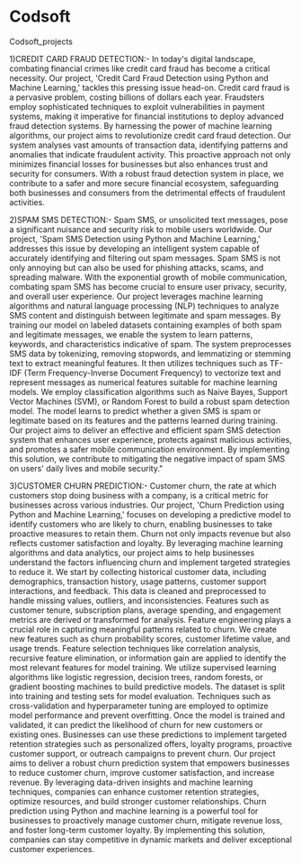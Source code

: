 # Codsoft

Codsoft_projects

1)CREDIT CARD FRAUD DETECTION:-
In today's digital landscape, combating financial crimes like credit card fraud has become a critical necessity. Our project, 'Credit Card Fraud Detection using Python and Machine Learning,' tackles this pressing issue head-on.
Credit card fraud is a pervasive problem, costing billions of dollars each year. Fraudsters employ sophisticated techniques to exploit vulnerabilities in payment systems, making it imperative for financial institutions to deploy advanced fraud detection systems.
By harnessing the power of machine learning algorithms, our project aims to revolutionize credit card fraud detection. Our system analyses vast amounts of transaction data, identifying patterns and anomalies that indicate fraudulent activity. This proactive approach not only minimizes financial losses for businesses but also enhances trust and security for consumers.
With a robust fraud detection system in place, we contribute to a safer and more secure financial ecosystem, safeguarding both businesses and consumers from the detrimental effects of fraudulent activities.

2)SPAM SMS DETECTION:-
Spam SMS, or unsolicited text messages, pose a significant nuisance and security risk to mobile users worldwide. Our project, 'Spam SMS Detection using Python and Machine Learning,' addresses this issue by developing an intelligent system capable of accurately identifying and filtering out spam messages.
Spam SMS is not only annoying but can also be used for phishing attacks, scams, and spreading malware. With the exponential growth of mobile communication, combating spam SMS has become crucial to ensure user privacy, security, and overall user experience.
Our project leverages machine learning algorithms and natural language processing (NLP) techniques to analyze SMS content and distinguish between legitimate and spam messages. By training our model on labeled datasets containing examples of both spam and legitimate messages, we enable the system to learn patterns, keywords, and characteristics indicative of spam.
The system preprocesses SMS data by tokenizing, removing stopwords, and lemmatizing or stemming text to extract meaningful features. It then utilizes techniques such as TF-IDF (Term Frequency-Inverse Document Frequency) to vectorize text and represent messages as numerical features suitable for machine learning models.
We employ classification algorithms such as Naive Bayes, Support Vector Machines (SVM), or Random Forest to build a robust spam detection model. The model learns to predict whether a given SMS is spam or legitimate based on its features and the patterns learned during training.
Our project aims to deliver an effective and efficient spam SMS detection system that enhances user experience, protects against malicious activities, and promotes a safer mobile communication environment. By implementing this solution, we contribute to mitigating the negative impact of spam SMS on users' daily lives and mobile security."

3)CUSTOMER CHURN PREDICTION:-
Customer churn, the rate at which customers stop doing business with a company, is a critical metric for businesses across various industries. Our project, 'Churn Prediction using Python and Machine Learning,' focuses on developing a predictive model to identify customers who are likely to churn, enabling businesses to take proactive measures to retain them.
Churn not only impacts revenue but also reflects customer satisfaction and loyalty. By leveraging machine learning algorithms and data analytics, our project aims to help businesses understand the factors influencing churn and implement targeted strategies to reduce it.
We start by collecting historical customer data, including demographics, transaction history, usage patterns, customer support interactions, and feedback. This data is cleaned and preprocessed to handle missing values, outliers, and inconsistencies. Features such as customer tenure, subscription plans, average spending, and engagement metrics are derived or transformed for analysis.
Feature engineering plays a crucial role in capturing meaningful patterns related to churn. We create new features such as churn probability scores, customer lifetime value, and usage trends. Feature selection techniques like correlation analysis, recursive feature elimination, or information gain are applied to identify the most relevant features for model training.
We utilize supervised learning algorithms like logistic regression, decision trees, random forests, or gradient boosting machines to build predictive models. The dataset is split into training and testing sets for model evaluation. Techniques such as cross-validation and hyperparameter tuning are employed to optimize model performance and prevent overfitting.
Once the model is trained and validated, it can predict the likelihood of churn for new customers or existing ones. Businesses can use these predictions to implement targeted retention strategies such as personalized offers, loyalty programs, proactive customer support, or outreach campaigns to prevent churn.
Our project aims to deliver a robust churn prediction system that empowers businesses to reduce customer churn, improve customer satisfaction, and increase revenue. By leveraging data-driven insights and machine learning techniques, companies can enhance customer retention strategies, optimize resources, and build stronger customer relationships.
Churn prediction using Python and machine learning is a powerful tool for businesses to proactively manage customer churn, mitigate revenue loss, and foster long-term customer loyalty. By implementing this solution, companies can stay competitive in dynamic markets and deliver exceptional customer experiences.
